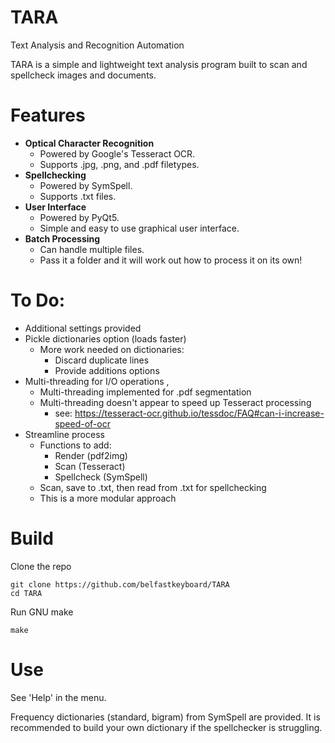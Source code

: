 # TARA
Text Analysis and Recognition Automation

TARA is a simple and lightweight text analysis program built to scan and spellcheck images and documents. 

# Features

- **Optical Character Recognition**
  - Powered by Google's Tesseract OCR.
  - Supports .jpg, .png, and .pdf filetypes.
- **Spellchecking**
  - Powered by SymSpell.
  - Supports .txt files.
- **User Interface**
  - Powered by PyQt5. 
  - Simple and easy to use graphical user interface.
- **Batch Processing**
  - Can handle multiple files.
  - Pass it a folder and it will work out how to process it on its own! 

# To Do:
- Additional settings provided
- Pickle dictionaries option (loads faster)
  - More work needed on dictionaries:
    - Discard duplicate lines
    - Provide additions options
- Multi-threading for I/O operations , 
  - Multi-threading implemented for .pdf segmentation
  - Multi-threading doesn't appear to speed up Tesseract processing
    - see: https://tesseract-ocr.github.io/tessdoc/FAQ#can-i-increase-speed-of-ocr 
- Streamline process
  - Functions to add:
    - Render (pdf2img) 
    - Scan (Tesseract)
    - Spellcheck (SymSpell)
  - Scan, save to .txt, then read from .txt for spellchecking
  - This is a more modular approach

# Build

Clone the repo
```
git clone https://github.com/belfastkeyboard/TARA
cd TARA
```

Run GNU make
```
make
```

# Use

See 'Help' in the menu.

Frequency dictionaries (standard, bigram) from SymSpell are provided.
It is recommended to build your own dictionary if the spellchecker is struggling.
